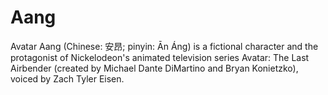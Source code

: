 # Aang

Avatar Aang (Chinese: 安昂; pinyin: Ān Áng) is a fictional character and the protagonist of Nickelodeon's animated television series Avatar: The Last Airbender (created by Michael Dante DiMartino and Bryan Konietzko), voiced by Zach Tyler Eisen.